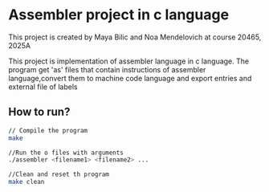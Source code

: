 # Assembler project in c language

This project is created by Maya Bilic and Noa Mendelovich at course 20465, 2025A

This project is implementation of assembler language in c language.
The program get 'as' files that contain instructions of assembler language,convert them to machine code language and export entries and external file of labels

## How to run?
````bash
// Compile the program
make

//Run the o files with arguments
./assembler <filename1> <filename2> ...

//Clean and reset th program
make clean
